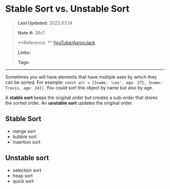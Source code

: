 # Stable Sort vs. Unstable Sort
>**Last Updated:** 2022.03.14
>
>**Note #:** 38c1
>
>**Reference: ** 
>[YouTube/AaronJack](https://www.youtube.com/watch?v=1sdEchFsL0Y)
>
>**Links:**
>
>**Tags:**
---

Sometimes you will have elements that have multiple axes by which they can be sorted. For example: `const arr = [{name: 'Leo', age: 27}, {name: Travis, age: 24}]`. You could sort this object by name but also by  age.

A **stable sort** keeps the original order but creates a sub-order that stores the sorted order. An **unstable sort** updates the original order.

## Stable Sort
- merge sort
- bubble sort
- insertion sort

## Unstable sort
- selection sort
- heap sort
- quick sort


